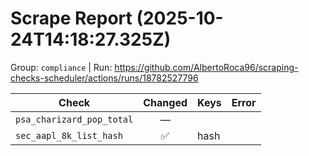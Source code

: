 # Scrape Report (2025-10-24T14:18:27.325Z)

Group: `compliance`  |  Run: https://github.com/AlbertoRoca96/scraping-checks-scheduler/actions/runs/18782527796

| Check | Changed | Keys | Error |
|---|:---:|:--|:--|
| `psa_charizard_pop_total` | — |  |  |
| `sec_aapl_8k_list_hash` | ✅ | hash |  |

